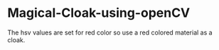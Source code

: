 # Magical-Cloak-using-openCV
The hsv values are set for red color so use a red colored material as a cloak.
